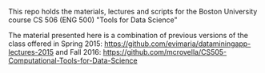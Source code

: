 This repo holds the materials, lectures and scripts for the Boston University course 
CS 506 (ENG 500) "Tools for Data Science" 

The material presented here is a combination of previous versions of the class offered
in 
Spring 2015: https://github.com/evimaria/dataminingapp-lectures-2015
and
Fall 2016: https://github.com/mcrovella/CS505-Computational-Tools-for-Data-Science





